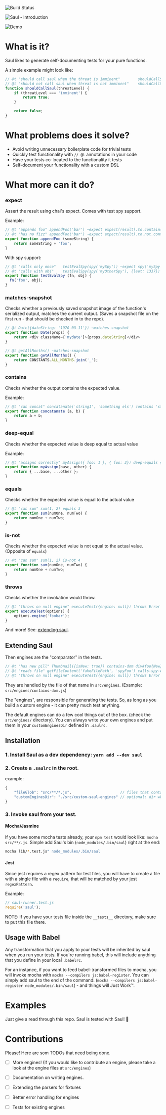 ![Build Status](https://circleci.com/gh/nadeesha/saul/tree/master.svg?style=svg) 

![Saul - Introduction](https://s3.amazonaws.com/nadeesha-static/Screen+Shot+2017-08-15+at+11.47.47+PM.png)

![Demo](https://s3.amazonaws.com/nadeesha-misc/saul+demo+gif.gif)

# What is it?

Saul likes to generate self-documenting tests for your pure functions.

A simple example might look like:

```js
// @t "should call saul when the threat is imminent"        shouldCallSaul('imminent') equals true
// @t "should not call saul when threat is not imminent"    shouldCallSaul('nodanger') equals false
function shouldCallSaul(threatLevel) {
    if (threatLevel === 'imminent') {
        return true;
    }

    return false;
}
```

# What problems does it solve?

- Avoid writing unnecessary boilerplate code for trivial tests
- Quickly test functionality with `// @t` annotations in your code
- Have your tests co-located to the functionality it tests
- Self-document your functionality with a custom DSL

# What more can it do?

### expect
Assert the result using chai's expect. Comes with test spy support.

Example:
```js
// @t "appends foo" appendFoo('bar') ~expect expect(result).to.contain('foo');
// @t "has no fizz" appendFoo('bar') ~expect expect(result).to.not.contain('fizz');
export function appendFoo (someString) {
    return someString + 'foo';
}
```

With spy support:
```js
// @t "calls only once"   testEvalSpy(spy('mySpy')) ~expect spy('mySpy').calledOnce
// @t "calls with obj"    testEvalSpy(spy('myOtherSpy'), {leet: 1337}) ~expect expect(spy('myOtherSpy').args[0][1]).to.eql([{leet: 1337}])
export function testEvalSpy (fn, obj) {
  fn('foo', obj);
}
```

### matches-snapshot
Checks whether a previously saved snapshot image of the function's serialized output, matches the current output. (Saves a snapshot file on the first run - that should be checked in to the repo).

```js
// @t Date({dateString: '1970-03-11'}) ~matches-snapshot
export function Date(props) {
    return <div className={'mydate'}>{props.dateString}</div>
}

// @t getAllMonths() ~matches-snapshot
export function getAllMonths() {
    return CONSTANTS.ALL_MONTHS.join('_');
}
```


### contains
Checks whether the output contains the expected value.

Example:
```js
// @t "can concat" concatanate('string1', 'something els') contains 'string1'
export function concatanate (a, b) {
    return a + b;
}
```

### deep-equal
Checks whether the expected value is deep equal to actual value

Example:
```js
// @t "assigns correctly" myAssign({ foo: 1 }, { foo: 2}) deep-equals { foo: 2 }
export function myAssign(base, other) {
    return { ...base, ...other };
}
```

### equals
Checks whether the expected value is equal to the actual value
```js
// @t "can sum" sum(1, 2) equals 3
export function sum(numOne, numTwo) {
    return numOne + numTwo;
}
```

### is-not
Checks whether the expected value is not equal to the actual value. (Opposite of `equals`)
```js
// @t "can sum" sum(1, 2) is-not 4
export function sum(numOne, numTwo) {
    return numOne + numTwo;
}
```

### throws
Checks whether the invokation would throw.
```js
// @t "throws on null engine" executeTest({engine: null}) throws Error
export executeTest(options) {
    options.engine('foobar');
}
```

And more! See: [extending saul](#extending).

## Extending Saul <a name="extending"></a>

Then engines are the "comparator" in the tests.

```js
// @t "has new pill" Thumbnail({isNew: true}) contains-dom div#foo{New}                   ===> contains-dom
// @t "reads file" getFileContent('fakeFilePath', 'spyFoo') calls-spy-with fakeFilePath   ===> calls-spy-with
// @t "throws on null engine" executeTest({engine: null}) throws Error                    ===> throws
```

They are handled by the file of that name in `src/engines`. (Example: `src/engines/contains-dom.js`)

The "engines", are responsible for generating the tests. So, as long as you build a custom engine - it can pretty much test anything. 

The default engines can do a few cool things out of the box. (check the `src/engines/` directory). You can always write your own engines and put them in your `customEnginesDir` defined in `.saulrc`.

## Installation

### 1. Install Saul as a dev dependency: `yarn add --dev saul`

### 2. Create a `.saulrc` in the root.

example:
```js
{
    "fileGlob": "src/**/*.js",                      // files that contain the saul comments
    "customEnginesDir": "./src/custom-saul-engines" // optional: dir where you will put custom engine .js files
}
```

### 3. Invoke saul from your test. 

#### Mocha/Jasmine

If you have some mocha tests already, your `npm test` would look like: `mocha src/**/.js`. Simple add Saul's bin (`node_modules/.bin/saul`) right at the end:

```sh
mocha lib/*.test.js" node_modules/.bin/saul
```
#### Jest

Since jest requires a regex pattern for test files, you will have to create a file with a single file with a `require`, that will be matched by your jest `regexPattern`.

Example:
```js
// saul-runner.test.js
require('saul');
```

NOTE: If you have your tests file inside the `__tests__` directory, make sure to put this file there.

## Usage with Babel

Any transformation that you apply to your tests will be inherited by saul when you run your tests. If you're running babel, this will include anything that you define in your local `.babelrc`.

For an instance, if you want to feed babel-transformed files to mocha, you will invoke mocha with `mocha --compilers js:babel-register`. You can simply add saul to the end of the command. (`mocha --compilers js:babel-register node_modules/.bin/saul`) - and things will Just Work™.

# Examples

Just give a read through this repo. Saul is tested with Saul! :rocket:

# Contributions

Please! Here are som TODOs that need being done.

- [ ] More engines! (If you would like to contribute an engine, please take a look at the engine files at `src/engines`)
- [ ] Documentation on writing engines.
- [ ] Extending the parsers for fixtures
- [ ] Better error handling for engines
- [ ] Tests for existing engines

